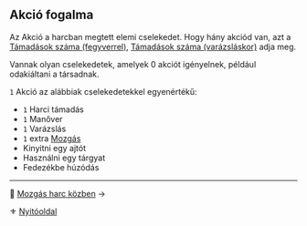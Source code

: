 ## Akció fogalma

Az Akció a harcban megtett elemi cselekedet. Hogy hány akciód van, azt a [Támadások száma (fegyverrel)](063_04_tamadasok_szama_fegyverrel.md), [Támadások száma (varázsláskor)](063_05_tamadasok_szama_varazslaskor.md) adja meg.

Vannak olyan cselekedetek, amelyek 0 akciót igényelnek, például odakiáltani a társadnak.

`1` Akció az alábbiak cselekedetekkel egyenértékű:

- `1` Harci támadás
- `1` Manőver
- `1` Varázslás
- `1` extra [Mozgás](063_03_mozgas_harc_kozben.md)
- Kinyitni egy ajtót
- Használni egy tárgyat
- Fedezékbe húzódás

---

🔗 [Mozgás harc közben](063_03_mozgas_harc_kozben.md) →

⚜️ [Nyitóoldal](start.md#6-harcrendszer-%EF%B8%8F)
